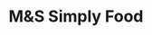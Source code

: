 ---
title: "M&S Simply Food"
url: /chelmsford/munds-simply-food-colchester-road/
shop: Lebensmittel
---